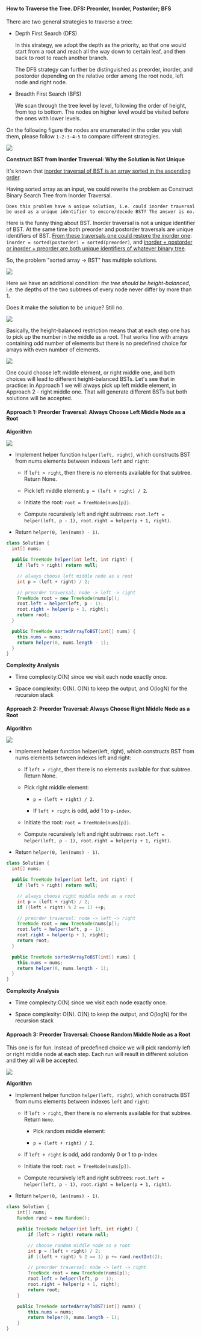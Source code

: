 #### How to Traverse the Tree. DFS: Preorder, Inorder, Postorder; BFS

There are two general strategies to traverse a tree:

- Depth First Search (DFS)

  In this strategy, we adopt the depth as the priority, so that one would start from a root and reach all the way down to certain leaf, and then back to root to reach another branch.

  The DFS strategy can further be distinguished as preorder, inorder, and postorder depending on the relative order among the root node, left node and right node.

- Breadth First Search (BFS)

  We scan through the tree level by level, following the order of height, from top to bottom. The nodes on higher level would be visited before the ones with lower levels.

On the following figure the nodes are enumerated in the order you visit them, please follow `1-2-3-4-5` to compare different strategies.

![](bfs_dfs.png)

**Construct BST from Inorder Traversal: Why the Solution is Not Unique**

It's known that [inorder traversal of BST is an array sorted in the ascending order](https://leetcode.com/articles/delete-node-in-a-bst/).

Having sorted array as an input, we could rewrite the problem as Construct Binary Search Tree from Inorder Traversal.

`Does this problem have a unique solution, i.e. could inorder traversal be used as a unique identifier to encore/decode BST? The answer is no.`

Here is the funny thing about BST. Inorder traversal is not a unique identifier of BST. At the same time both preorder and postorder traversals are unique identifiers of BST. [From these traversals one could restore the inorder one](https://leetcode.com/articles/construct-bst-from-preorder-traversal/): `inorder = sorted(postorder) = sorted(preorder)`, and [inorder + postorder or inorder + preorder are both unique identifiers of whatever binary tree](https://leetcode.com/articles/construct-binary-tree-from-inorder-and-postorder-t/).

So, the problem "sorted array -> BST" has multiple solutions.

![](bst2.png)

Here we have an additional condition: _the tree should be height-balanced_, i.e. the depths of the two subtrees of every node never differ by more than 1.

Does it make the solution to be unique? Still no.

![](height.png)

Basically, the height-balanced restriction means that at each step one has to pick up the number in the middle as a root. That works fine with arrays containing odd number of elements but there is no predefined choice for arrays with even number of elements.

![](pick.png)

One could choose left middle element, or right middle one, and both choices will lead to different height-balanced BSTs. Let's see that in practice: in Approach 1 we will always pick up left middle element, in Approach 2 - right middle one. That will generate different BSTs but both solutions will be accepted.

#### Approach 1: Preorder Traversal: Always Choose Left Middle Node as a Root

**Algorithm**

![](left.png)

- Implement helper function `helper(left, right)`, which constructs BST from nums elements between indexes `left` and `right`:

  - If `left > right`, then there is no elements available for that subtree. Return None.

  - Pick left middle element: `p = (left + right) / 2`.

  - Initiate the root: `root = TreeNode(nums[p])`.

  - Compute recursively left and right subtrees: `root.left = helper(left, p - 1), root.right = helper(p + 1, right)`.

- Return `helper(0, len(nums) - 1)`.

```Java
class Solution {
  int[] nums;

  public TreeNode helper(int left, int right) {
    if (left > right) return null;

    // always choose left middle node as a root
    int p = (left + right) / 2;

    // preorder traversal: node -> left -> right
    TreeNode root = new TreeNode(nums[p]);
    root.left = helper(left, p - 1);
    root.right = helper(p + 1, right);
    return root;
  }

  public TreeNode sortedArrayToBST(int[] nums) {
    this.nums = nums;
    return helper(0, nums.length - 1);
  }
}
```

**Complexity Analysis**

- Time complexity:O(N) since we visit each node exactly once.

- Space complexity: O(N). O(N) to keep the output, and O(logN) for the recursion stack

#### Approach 2: Preorder Traversal: Always Choose Right Middle Node as a Root

**Algorithm**

![](right.png)

- Implement helper function helper(left, right), which constructs BST from nums elements between indexes left and right:

  - If `left > right`, then there is no elements available for that subtree. Return None.

  - Pick right middle element:

    - `p = (left + right) / 2`.

    - If `left + right` is odd, add 1 to `p-index`.

  - Initiate the root: `root = TreeNode(nums[p])`.

  - Compute recursively left and right subtrees: `root.left = helper(left, p - 1), root.right = helper(p + 1, right)`.

- Return `helper(0, len(nums) - 1)`.

```Java
class Solution {
  int[] nums;

  public TreeNode helper(int left, int right) {
    if (left > right) return null;

    // always choose right middle node as a root
    int p = (left + right) / 2;
    if ((left + right) % 2 == 1) ++p;

    // preorder traversal: node -> left -> right
    TreeNode root = new TreeNode(nums[p]);
    root.left = helper(left, p - 1);
    root.right = helper(p + 1, right);
    return root;
  }

  public TreeNode sortedArrayToBST(int[] nums) {
    this.nums = nums;
    return helper(0, nums.length - 1);
  }
}
```

**Complexity Analysis**

- Time complexity:O(N) since we visit each node exactly once.

- Space complexity: O(N). O(N) to keep the output, and O(logN) for the recursion stack

#### Approach 3: Preorder Traversal: Choose Random Middle Node as a Root

This one is for fun. Instead of predefined choice we will pick randomly left or right middle node at each step. Each run will result in different solution and they all will be accepted.

![](random.png)

**Algorithm**

- Implement helper function `helper(left, right)`, which constructs BST from nums elements between indexes `left` and `right`:

  - If `left > right`, then there is no elements available for that subtree. Return `None`.

    - Pick random middle element:

    - `p = (left + right) / 2`.

  - If `left + right` is odd, add randomly 0 or 1 to p-index.

  - Initiate the root: `root = TreeNode(nums[p])`.

  - Compute recursively left and right subtrees: `root.left = helper(left, p - 1), root.right = helper(p + 1, right)`.

- Return `helper(0, len(nums) - 1)`.

```Java
class Solution {
    int[] nums;
    Random rand = new Random();

    public TreeNode helper(int left, int right) {
        if (left > right) return null;

        // choose random middle node as a root
        int p = (left + right) / 2;
        if ((left + right) % 2 == 1) p += rand.nextInt(2);

        // preorder traversal: node -> left -> right
        TreeNode root = new TreeNode(nums[p]);
        root.left = helper(left, p - 1);
        root.right = helper(p + 1, right);
        return root;
    }

    public TreeNode sortedArrayToBST(int[] nums) {
        this.nums = nums;
        return helper(0, nums.length - 1);
    }
}
```
